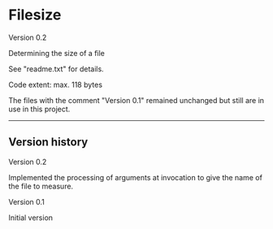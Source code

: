 # Filesize
Version 0.2

Determining the size of a file

See "readme.txt" for details.

Code extent: max. 118 bytes

The files with the comment "Version 0.1" remained unchanged but still are in use in this project.

---------------

Version history
---------------

Version 0.2

Implemented the processing of arguments at invocation to give the name of the file to measure.


Version 0.1

Initial version
